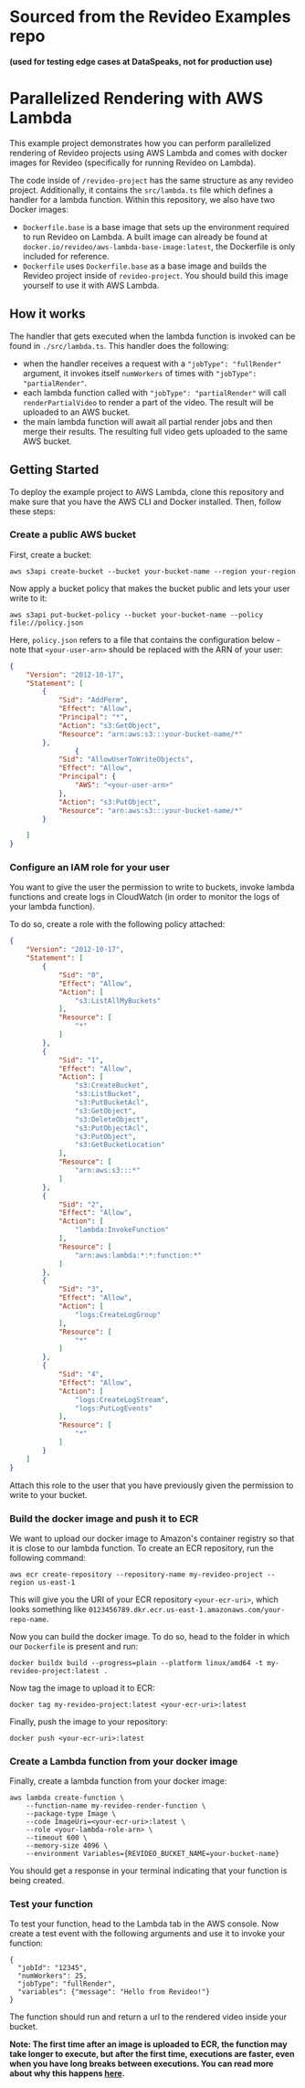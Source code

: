 # Sourced from the Revideo Examples repo 

**(used for testing edge cases at DataSpeaks, not for production use)**

# Parallelized Rendering with AWS Lambda

This example project demonstrates how you can perform parallelized rendering of Revideo projects using AWS Lambda and comes with docker images for Revideo (specifically for running Revideo on Lambda). 

The code inside of `/revideo-project` has the same structure as any revideo project. Additionally, it contains the `src/lambda.ts` file which defines a handler for a lambda function. Within this repository, we also have two Docker images:

- `Dockerfile.base` is a base image that sets up the environment required to run Revideo on Lambda. A built image can already be found at `docker.io/revideo/aws-lambda-base-image:latest`, the Dockerfile is only included for reference.
- `Dockerfile` uses `Dockerfile.base` as a base image and builds the Revideo project inside of `revideo-project`. You should build this image yourself to use it with AWS Lambda.


## How it works

The handler that gets executed when the lambda function is invoked can be found in `./src/lambda.ts`. This handler does the following:

- when the handler receives a request with a `"jobType": "fullRender"` argument, it invokes itself `numWorkers` of times with `"jobType": "partialRender"`.
- each lambda function called with `"jobType": "partialRender"` will call `renderPartialVideo` to render a part of the video. The result will be uploaded to an AWS bucket.
- the main lambda function will await all partial render jobs and then merge their results. The resulting full video gets uploaded to the same AWS bucket.

## Getting Started

To deploy the example project to AWS Lambda, clone this repository and make sure that you have the AWS CLI and Docker installed. Then, follow these steps: 

### Create a public AWS bucket

First, create a bucket:

```
aws s3api create-bucket --bucket your-bucket-name --region your-region
```

Now apply a bucket policy that makes the bucket public and lets your user write to it:

```
aws s3api put-bucket-policy --bucket your-bucket-name --policy file://policy.json
```

Here, `policy.json` refers to a file that contains the configuration below - note that `<your-user-arn>` should be replaced with the ARN of your user:

```json
{
    "Version": "2012-10-17",
    "Statement": [
        {
            "Sid": "AddPerm",
            "Effect": "Allow",
            "Principal": "*",
            "Action": "s3:GetObject",
            "Resource": "arn:aws:s3:::your-bucket-name/*"
        },
                {
            "Sid": "AllowUserToWriteObjects",
            "Effect": "Allow",
            "Principal": {
                "AWS": "<your-user-arn>"
            },
            "Action": "s3:PutObject",
            "Resource": "arn:aws:s3:::your-bucket-name/*"
        }

    ]
}
```

### Configure an IAM role for your user

You want to give the user the permission to write to buckets, invoke lambda functions and create logs in CloudWatch (in order to monitor the logs of your lambda function).

To do so, create a role with the following policy attached:

```json
{
    "Version": "2012-10-17",
    "Statement": [
        {
            "Sid": "0",
            "Effect": "Allow",
            "Action": [
                "s3:ListAllMyBuckets"
            ],
            "Resource": [
                "*"
            ]
        },
        {
            "Sid": "1",
            "Effect": "Allow",
            "Action": [
                "s3:CreateBucket",
                "s3:ListBucket",
                "s3:PutBucketAcl",
                "s3:GetObject",
                "s3:DeleteObject",
                "s3:PutObjectAcl",
                "s3:PutObject",
                "s3:GetBucketLocation"
            ],
            "Resource": [
                "arn:aws:s3:::*"
            ]
        },
        {
            "Sid": "2",
            "Effect": "Allow",
            "Action": [
                "lambda:InvokeFunction"
            ],
            "Resource": [
                "arn:aws:lambda:*:*:function:*"
            ]
        },
        {
            "Sid": "3",
            "Effect": "Allow",
            "Action": [
                "logs:CreateLogGroup"
            ],
            "Resource": [
                "*"
            ]
        },
        {
            "Sid": "4",
            "Effect": "Allow",
            "Action": [
                "logs:CreateLogStream",
                "logs:PutLogEvents"
            ],
            "Resource": [
                "*"
            ]
        }
    ]
}
```

Attach this role to the user that you have previously given the permission to write to your bucket.

### Build the docker image and push it to ECR

We want to upload our docker image to Amazon's container registry so that it is close to our lambda function. To create an ECR repository, run the following command:

```
aws ecr create-repository --repository-name my-revideo-project --region us-east-1
```

This will give you the URI of your ECR repository `<your-ecr-uri>`, which looks something like `0123456789.dkr.ecr.us-east-1.amazonaws.com/your-repo-name`.

Now you can build the docker image. To do so, head to the folder in which our `Dockerfile` is present and run:

```
docker buildx build --progress=plain --platform linux/amd64 -t my-revideo-project:latest .
```

Now tag the image to upload it to ECR:

```
docker tag my-revideo-project:latest <your-ecr-uri>:latest
```

Finally, push the image to your repository:
```
docker push <your-ecr-uri>:latest
```

### Create a Lambda function from your docker image

Finally, create a lambda function from your docker image:

```
aws lambda create-function \
    --function-name my-revideo-render-function \
    --package-type Image \
    --code ImageUri=<your-ecr-uri>:latest \
    --role <your-lambda-role-arn> \
    --timeout 600 \
    --memory-size 4096 \
    --environment Variables={REVIDEO_BUCKET_NAME=your-bucket-name}
```

You should get a response in your terminal indicating that your function is being created.

### Test your function

To test your function, head to the Lambda tab in the AWS console. Now create a test event with the following arguments and use it to invoke your function:

```
{
  "jobId": "12345",
  "numWorkers": 25,
  "jobType": "fullRender",
  "variables": {"message": "Hello from Revideo!"}
}
```

The function should run and return a url to the rendered video inside your bucket.

**Note: The first time after an image is uploaded to ECR, the function may take longer to execute, but after the first time, executions are faster, even when you have long breaks between executions. You can read more about why this happens [here](https://brooker.co.za/blog/2023/05/23/snapshot-loading.html).**
